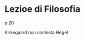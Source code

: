 # Lezioe di Filosofia


p 20

Kirkegaard non contesta Hegel


<!--stackedit_data:
eyJoaXN0b3J5IjpbMTIxMzA2MDE3Nl19
-->